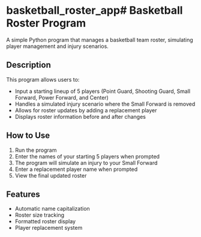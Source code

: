 # basketball_roster_app# Basketball Roster Program

A simple Python program that manages a basketball team roster, simulating player management and injury scenarios.

## Description
This program allows users to:
- Input a starting lineup of 5 players (Point Guard, Shooting Guard, Small Forward, Power Forward, and Center)
- Handles a simulated injury scenario where the Small Forward is removed
- Allows for roster updates by adding a replacement player
- Displays roster information before and after changes

## How to Use
1. Run the program
2. Enter the names of your starting 5 players when prompted
3. The program will simulate an injury to your Small Forward
4. Enter a replacement player name when prompted
5. View the final updated roster

## Features
- Automatic name capitalization
- Roster size tracking
- Formatted roster display
- Player replacement system